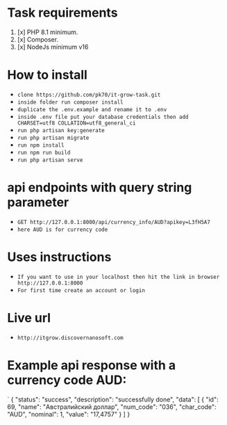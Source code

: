 # Task requirements
1. [x] PHP 8.1 minimum.
2. [x] Composer.
3. [x] NodeJs minimum v16

# How to install
- `clone https://github.com/pk70/it-grow-task.git`
- `inside folder run composer install`
- `duplicate the .env.example and rename it to .env`
- `inside .env file put your database credentials then add CHARSET=utf8 COLLATION=utf8_general_ci`
- `run php artisan key:generate`
- `run php artisan migrate`
- `run npm install`
- `run npm run build`
- `run php artisan serve`

# api endpoints with query string parameter
- `GET http://127.0.0.1:8000/api/currency_info/AUD?apikey=L3fH5A7`
- `here AUD is for currency code`

# Uses instructions
- `If you want to use in your localhost then hit the link in browser http://127.0.0.1:8000`
- `For first time create an account or login`

# Live url
- `http://itgrow.discovernanosoft.com`

# Example api response with a currency code AUD:  
`    {
  "status": "success",
  "description": "successfully done",
  "data": [
    {
      "id": 69,
      "name": "Австралийский доллар",
      "num_code": "036",
      "char_code": "AUD",
      "nominal": 1,
      "value": "17,4757"
    }
  ]
}
  
 